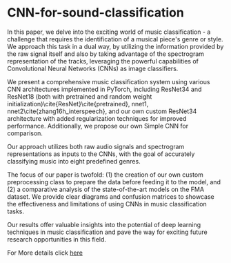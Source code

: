 # CNN-for-sound-classification


In this paper, we delve into the exciting world of music classification - a challenge that requires the identification of a musical piece's genre or style. We approach this task in a dual way, by utilizing the information provided by the raw signal itself and also by taking advantage of the spectrogram representation of the tracks, leveraging the powerful capabilities of Convolutional Neural Networks (CNNs) as image classifiers.

We present a comprehensive music classification system using various CNN architectures implemented in PyTorch, including ResNet34 and ResNet18 (both with pretrained and random weight initialization)\cite{ResNet}\cite{pretrained}, nnet1, nnet2\cite{zhang16h_interspeech}, and our own custom ResNet34 architecture with added regularization techniques for improved performance. Additionally, we propose our own Simple CNN for comparison.

Our approach utilizes both raw audio signals and spectrogram representations as inputs to the CNNs, with the goal of accurately classifying music into eight predefined genres.

The focus of our paper is twofold: (1) the creation of our own custom preprocessing class to prepare the data before feeding it to the model, and (2) a comparative analysis of the state-of-the-art models on the FMA dataset. We provide clear diagrams and confusion matrices to showcase the effectiveness and limitations of using CNNs in music classification tasks.

Our results offer valuable insights into the potential of deep learning techniques in music classification and pave the way for exciting future research opportunities in this field.






For More details click [here](https://docs.google.com/spreadsheets/d/1sCCcPoR8EBBya6jRyCnfTytkSTWD2QRgWzJlIAxwu5s/edit#gid=0)
